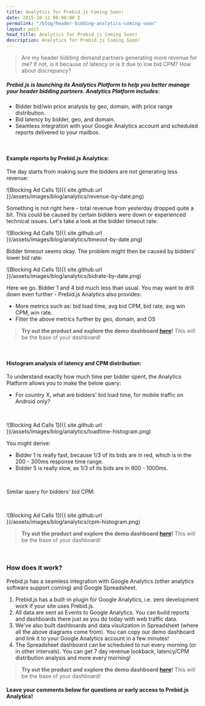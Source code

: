 ```yaml
---
title: Analytics for Prebid.js Coming Soon!
date: 2015-10-11 00:00:00 Z
permalink: "/blog/header-bidding-analytics-coming-soon"
layout: post
head_title: Analytics for Prebid.js Coming Soon!
description: Analytics for Prebid.js Coming Soon!
---
```


> Are my header bidding demand partners generating more revenue for me? If not, is it because of latency or is it due to low bid CPM? How about discrepancy?

##### Prebid.js is launching its Analytics Platform to help you better manage your header bidding partners. Analytics Platform includes:

- Bidder bid/win price analysis by geo, domain, with price range distribution.
- Bid latency by bidder, geo, and domain.
- Seamless integration with your Google Analytics account and scheduled reports delivered to your mailbox. 

<br>

#### Example reports by Prebid.js Analytics:

The day starts from making sure the bidders are not generating less revenue:

![Blocking Ad Calls 1]({{ site.github.url }}/assets/images/blog/analytics/revenue-by-date.png)

Something is not right here - total revenue from yesterday dropped quite a bit. This could be caused by certain bidders were down or experienced technical issues. Let's take a look at the bidder timeout rate:

![Blocking Ad Calls 1]({{ site.github.url }}/assets/images/blog/analytics/timeout-by-date.png)

Bidder timeout seems okay. The problem might then be caused by bidders' lower bid rate:

![Blocking Ad Calls 1]({{ site.github.url }}/assets/images/blog/analytics/bidrate-by-date.png)

Here we go. Bidder 1 and 4 bid much less than usual. You may want to drill down even further - Prebid.js Analytics also provides:

- More metrics such as: bid load time, avg bid CPM, bid rate, avg win CPM, win rate.
- Filter the above metrics further by geo, domain, and OS

> **Try out the product and explore the demo dashboard <a href="https://docs.google.com/spreadsheets/d/11czzvF5wczKoWGMrGgz0NFEOM7wsnAISbp_MpmGzogU/edit?usp=sharing" target="_blank">here</a>!** This will be the base of your dashboard!

<br>

#### Histogram analysis of latency and CPM distribution:

To understand exactly how much time per bidder spent, the Analytics Platform allows you to make the below query:

- For country X, what are bidders' bid load time, for mobile traffic on Android only?

<br>

![Blocking Ad Calls 1]({{ site.github.url }}/assets/images/blog/analytics/loadtime-histogram.png)

You might derive:

- Bidder 1 is really fast, because 1/3 of its bids are in red, which is in the 200 - 300ms response time range.
- Bidder 5 is really slow, as 1/3 of its bids are in 800 - 1000ms.

<br>

Similar query for bidders' bid CPM:

<br>

![Blocking Ad Calls 1]({{ site.github.url }}/assets/images/blog/analytics/cpm-histogram.png)

> **Try out the product and explore the demo dashboard <a href="https://docs.google.com/spreadsheets/d/11czzvF5wczKoWGMrGgz0NFEOM7wsnAISbp_MpmGzogU/edit?usp=sharing" target="_blank">here</a>!** This will be the base of your dashboard!

<br>

### How does it work?

Prebid.js has a seamless integration with Google Analytics (other analytics software support coming) and Google Spreadsheet.

1. Prebid.js has a built-in plugin for Google Analytics, i.e. zero development work if your site uses Prebid.js.
2. All data are sent as Events to Google Analytics. You can build reports and dashboards there just as you do today with web traffic data.
3. We've also built dashboards and data visulization in Spreadsheet (where all the above diagrams come from). You can copy our demo dashboard and link it to your Google Analytics account in a few minutes!
4. The Spreadsheet dashboard can be scheduled to run every morning (or in other intervals). You can get 7 day revenue lookback, latency/CPM distribution analysis and more every morning!

> **Try out the product and explore the demo dashboard <a href="https://docs.google.com/spreadsheets/d/11czzvF5wczKoWGMrGgz0NFEOM7wsnAISbp_MpmGzogU/edit?usp=sharing" target="_blank">here</a>!** This will be the base of your dashboard!

#### Leave your comments below for questions or early access to Prebid.js Analytics!



